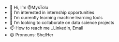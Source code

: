 - 👋 Hi, I’m @MysTolu
- 👀 I’m interested in internship opportunities
- 🌱 I’m currently learning machine learning tools
- 💞️ I’m looking to collaborate on data science projects
- 📫 How to reach me ..LinkedIn, Email
- 😄 Pronouns: She/Her

<!---
MysTolu/MysTolu is a ✨ special ✨ repository because its `README.md` (this file) appears on your GitHub profile.
You can click the Preview link to take a look at your changes.
--->
